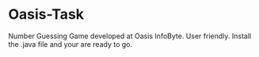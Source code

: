 # Oasis-Task
Number Guessing Game developed at Oasis InfoByte.
User friendly.
Install the .java file and your are ready to go.
